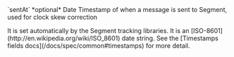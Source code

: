 <tr>
  <td>`sentAt`</td>
  <td>*optional*</td>
  <td>Date</td>
  <td>Timestamp of when a message is sent to Segment, used for clock skew correction
    <p>It is set automatically by the Segment tracking libraries. It is an [ISO-8601](http://en.wikipedia.org/wiki/ISO_8601) date string. See the [Timestamps fields docs](/docs/spec/common#timestamps) for more detail.</p> </td>
</tr>
